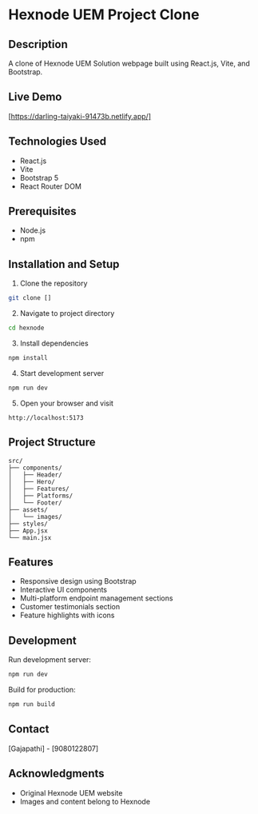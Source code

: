 # Hexnode UEM Project Clone

## Description
A clone of Hexnode UEM Solution webpage built using React.js, Vite, and Bootstrap.

## Live Demo
[https://darling-taiyaki-91473b.netlify.app/]

## Technologies Used
- React.js
- Vite
- Bootstrap 5
- React Router DOM

## Prerequisites
- Node.js
- npm

## Installation and Setup
1. Clone the repository
```bash
git clone []
```

2. Navigate to project directory
```bash
cd hexnode
```

3. Install dependencies
```bash
npm install
```

4. Start development server
```bash
npm run dev
```

5. Open your browser and visit
```
http://localhost:5173
```

## Project Structure
```
src/
├── components/
│   ├── Header/
│   ├── Hero/
│   ├── Features/
│   ├── Platforms/
│   └── Footer/
├── assets/
│   └── images/
├── styles/
├── App.jsx
└── main.jsx
```

## Features
- Responsive design using Bootstrap
- Interactive UI components
- Multi-platform endpoint management sections
- Customer testimonials section
- Feature highlights with icons

## Development
Run development server:
```bash
npm run dev
```

Build for production:
```bash
npm run build
```

## Contact
[Gajapathi] - [9080122807]

## Acknowledgments
- Original Hexnode UEM website
- Images and content belong to Hexnode
